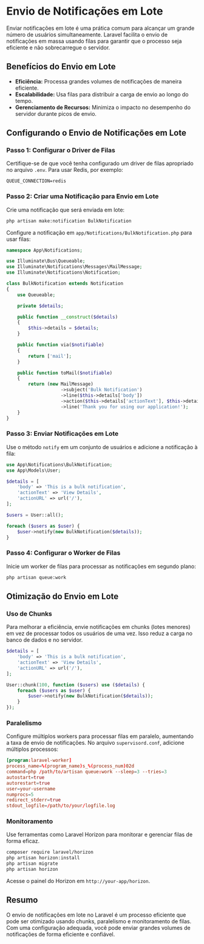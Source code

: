 # Envio de Notificações em Lote

Enviar notificações em lote é uma prática comum para alcançar um grande número de usuários simultaneamente. Laravel facilita o envio de notificações em massa usando filas para garantir que o processo seja eficiente e não sobrecarregue o servidor.

## Benefícios do Envio em Lote

- **Eficiência:** Processa grandes volumes de notificações de maneira eficiente.
- **Escalabilidade:** Usa filas para distribuir a carga de envio ao longo do tempo.
- **Gerenciamento de Recursos:** Minimiza o impacto no desempenho do servidor durante picos de envio.

## Configurando o Envio de Notificações em Lote

### Passo 1: Configurar o Driver de Filas

Certifique-se de que você tenha configurado um driver de filas apropriado no arquivo `.env`. Para usar Redis, por exemplo:

```env
QUEUE_CONNECTION=redis
```

### Passo 2: Criar uma Notificação para Envio em Lote

Crie uma notificação que será enviada em lote:

```bash
php artisan make:notification BulkNotification
```

Configure a notificação em `app/Notifications/BulkNotification.php` para usar filas:

```php
namespace App\Notifications;

use Illuminate\Bus\Queueable;
use Illuminate\Notifications\Messages\MailMessage;
use Illuminate\Notifications\Notification;

class BulkNotification extends Notification
{
    use Queueable;

    private $details;

    public function __construct($details)
    {
        $this->details = $details;
    }

    public function via($notifiable)
    {
        return ['mail'];
    }

    public function toMail($notifiable)
    {
        return (new MailMessage)
                    ->subject('Bulk Notification')
                    ->line($this->details['body'])
                    ->action($this->details['actionText'], $this->details['actionURL'])
                    ->line('Thank you for using our application!');
    }
}
```

### Passo 3: Enviar Notificações em Lote

Use o método `notify` em um conjunto de usuários e adicione a notificação à fila:

```php
use App\Notifications\BulkNotification;
use App\Models\User;

$details = [
    'body' => 'This is a bulk notification',
    'actionText' => 'View Details',
    'actionURL' => url('/'),
];

$users = User::all();

foreach ($users as $user) {
    $user->notify(new BulkNotification($details));
}
```

### Passo 4: Configurar o Worker de Filas

Inicie um worker de filas para processar as notificações em segundo plano:

```bash
php artisan queue:work
```

## Otimização do Envio em Lote

### Uso de Chunks

Para melhorar a eficiência, envie notificações em chunks (lotes menores) em vez de processar todos os usuários de uma vez. Isso reduz a carga no banco de dados e no servidor.

```php
$details = [
    'body' => 'This is a bulk notification',
    'actionText' => 'View Details',
    'actionURL' => url('/'),
];

User::chunk(100, function ($users) use ($details) {
    foreach ($users as $user) {
        $user->notify(new BulkNotification($details));
    }
});
```

### Paralelismo

Configure múltiplos workers para processar filas em paralelo, aumentando a taxa de envio de notificações. No arquivo `supervisord.conf`, adicione múltiplos processos:

```conf
[program:laravel-worker]
process_name=%(program_name)s_%(process_num)02d
command=php /path/to/artisan queue:work --sleep=3 --tries=3
autostart=true
autorestart=true
user=your-username
numprocs=5
redirect_stderr=true
stdout_logfile=/path/to/your/logfile.log
```

### Monitoramento

Use ferramentas como Laravel Horizon para monitorar e gerenciar filas de forma eficaz.

```bash
composer require laravel/horizon
php artisan horizon:install
php artisan migrate
php artisan horizon
```

Acesse o painel do Horizon em `http://your-app/horizon`.

## Resumo

O envio de notificações em lote no Laravel é um processo eficiente que pode ser otimizado usando chunks, paralelismo e monitoramento de filas. Com uma configuração adequada, você pode enviar grandes volumes de notificações de forma eficiente e confiável.

